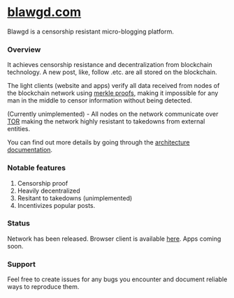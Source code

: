 # [blawgd.com](https://blawgd.com)

Blawgd is a censorship resistant micro-blogging platform.

### Overview
It achieves censorship resistance and decentralization from blockchain technology. A new post, like, follow .etc. are all 
stored on the blockchain.

The light clients (website and apps) verify all data received from nodes of the blockchain network using [merkle proofs](https://en.wikipedia.org/wiki/Merkle_tree), making it impossible for any man in the middle to censor information without being detected.

(Currently unimplemented) - All nodes on the network communicate over [TOR](https://en.wikipedia.org/wiki/Tor_(network))
 making the network highly resistant to takedowns from external entities.

You can find out more details by going through the [architecture documentation](./docs/ARCHITECTURE.md).

### Notable features
1. Censorship proof
2. Heavily decentralized
3. Resitant to takedowns (unimplemented)
4. Incentivizes popular posts.

### Status
Network has been released. Browser client is available [here](https://blawgd.com). Apps coming soon.


### Support
Feel free to create issues for any bugs you encounter and document reliable ways to reproduce them.
